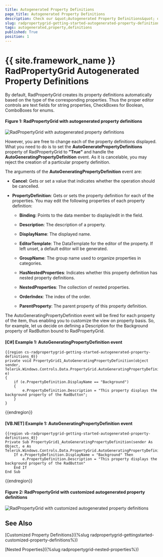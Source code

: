 ```yaml
---
title: Autogenerated Property Definitions
page_title: Autogenerated Property Definitions
description: Check our &quot;Autogenerated Property Definitions&quot; documentation article for the RadPropertyGrid {{ site.framework_name }} control.
slug: radpropertygrid-getting-started-autogenerated-property-definitions
tags: autogenerated,property,definitions
published: True
position: 1
---
```


# {{ site.framework_name }} RadPropertyGrid Autogenerated Property Definitions

By default, RadPropertyGrid creates its property definitions automatically based on the type of the corresponding properties. Thus the proper editor controls are text fields for string properties, CheckBoxes for Boolean, ComboBoxes for enums.

#### __Figure 1: RadPropertyGrid with autogenerated property definitions__

![RadPropertyGrid with autogenerated property definitions](images/RadPropertyGrid_GettingStarted3.png)

However, you are free to change each of the property definitions displayed. What you need to do is to set the __AutoGeneratePropertyDefinitions__ property of RadPropertyGrid to __"True"__ and handle the __AutoGeneratingPropertyDefinition__ event. As it is cancelable, you may reject the creation of a particular property definition.  

The arguments of the __AutoGeneratingPropertyDefinition__ event are:

* __Cancel__: Gets or set a value that indicates whether the operation should be cancelled.

* __PropertyDefinition__: Gets or sets the property definition for each of the properties. You may edit the following properties of each property definition:

	* __Binding__: Points to the data member to display/edit in the field.
	
	* __Description__: The description of a property.
	
	* __DisplayName__: The displayed name.
	
	* __EditorTemplate__: The DataTemplate for the editor of the property. If left unset, a default editor will be generated.
	
	* __GroupName__: The group name used to organize properties in categories.
	
	* __HasNestedProperties__: Indicates whether this property definition has nested property definitions.
	
	* __NestedProperties__: The collection of nested properties.
	
	* __OrderIndex__: The index of the order.
	
	* __ParentProperty__: The parent property of this property definition.

The AutoGeneratingPropertyDefinition event will be fired for each property of the item, thus enabling you to customize the view on property basis.
So, for example, let us decide on defining a Description for the Background property of RadButton bound to RadPropertyGrid.

#### __[C#] Example 1: AutoGeneratingPropertyDefinition event__

	{{region cs-radpropertygrid-getting-started-autogenerated-property-definitions_0}}
	private void PropertyGrid1_AutoGeneratingPropertyDefinition(object sender, Telerik.Windows.Controls.Data.PropertyGrid.AutoGeneratingPropertyDefinitionEventArgs e)
	{
	    if (e.PropertyDefinition.DisplayName == "Background")
	    {
	        e.PropertyDefinition.Description = "This property displays the background property of the RadButton";
	    }
	}
{{endregion}}

#### __[VB.NET] Example 1: AutoGeneratingPropertyDefinition event__

	{{region vb-radpropertygrid-getting-started-autogenerated-property-definitions_0}}
	Private Sub PropertyGrid1_AutoGeneratingPropertyDefinition(sender As Object, e As Telerik.Windows.Controls.Data.PropertyGrid.AutoGeneratingPropertyDefinitionEventArgs)
	    If e.PropertyDefinition.DisplayName = "Background" Then
	        e.PropertyDefinition.Description = "This property displays the background property of the RadButton"
	    End If
	End Sub
{{endregion}}

#### __Figure 2: RadPropertyGrid with customized autogenerated property definitions__

![RadPropertyGrid with customized autogenerated property definitions](images/RadPropertyGrid_AutogeneratedPropertyDefinitions.png)

## See Also

[Customized Property Definitions]({%slug radpropertygrid-gettingstarted-customized-property-definitions%})

[Nested Properties]({%slug radpropertygrid-nested-properties%})